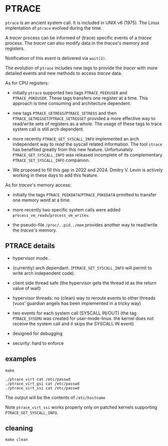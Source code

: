 # PTRACE

`ptrace` is an ancient system call. It is included in UNIX v6 (1975).
The Linux implentation of `ptrace` evolved during the time.

A *tracer* process can be informed of (trace) specific events of a *tracee* process.
The *tracer* can also modify data in the *tracee*'s memory and registers.

Notification of this event is delivered via `wait(2)`.

The evolution of `ptrace` includes new tags to provide the *tracer* with more detailed
events and new methods to access *tracee* data.

As for CPU registers:

* initially `ptrace` supported two tags `PTRACE_PEEKUSER` and `PTRACE_POKEUSER`. These tags transfers one register at a time. This approach is time consuming and architecture dependent.

* new tags `PTRACE_GETREGS`/`PTRACE_SETREGS` and then `PTRACE_GETREGSET`/`PTRACE_SETREGSET`
provided a more effective way to read/write sets of registers as a whole. The usage of these tags to trace system call is still arch dependent.

* more recently `PTRACE_GET_SYSCALL_INFO` implemented an arch independent way to *read*
the syscall related information. The tool `strace` has benefited greatly from this new feature.
Unfortunately `PTRACE_GET_SYSCALL_INFO` was released incomplete of its complementary
`PTRACE_SET_SYSCALL_INFO` companion.

* We proposed to fill this gap in 2022 and 2024. Dmitry V. Levin is actively working in these
days to add this feature.

As for *tracee*'s memory access:

* initially the tags `PTRACE_PEEKDATA`/`PTRACE_POKEDATA` prmitted to transfer one memory word
at a time.

* more recently two specific system calls were added `process_vm_readv`/`process_vm_writev`.

* the pseudo-file `/proc/..pid../mem` provides another way to read/write the *tracee*'s
memory.

## PTRACE details

* hypervisor mode.

* (currently) arch dependant. (`PTRACE_SET_SYSCALL_INFO` will permit to write
arch independent code).

* client side thread safe (the hypervisor gets the thread id as the
    return value of wait)

* hypervisor threads: no (clean) way to reroute events to other threads
(vuos' guardian angels has been implemented in a tricky way)

* two events for each system call (SYSCALL IN/OUT)
	(the tag `PTRACE_SYSEMU` was created for user-mode-linux.
	 the kernel does not receive the system call and it skips the SYSCALL IN
	 event)

* designed for debugging

* security: hard to enforce

## examples

```
make
```
```
./ptrace_virt cat /etc/passwd
./ptrace_virt_gsi cat /etc/passwd
./ptrace_virt_ssi cat /etc/passwd
```
The output will be the contents of `/etc/hostname`

Note `ptrace_virt_ssi` works properly only on patched kernels supporting `PTRACE_SET_SYSCALL_INFO`.

## cleaning

```
make clean
```
